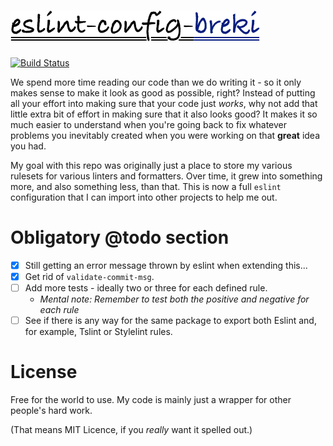 # [![eslint-config-breki](./ecb.png)](https://github.com/BrekiTomasson/breki-eslint-config)

[![Build
Status](https://travis-ci.org/BrekiTomasson/breki-eslint-config.svg?branch=master)](https://travis-ci.org/BrekiTomasson/breki-eslint-config)

We spend more time reading our code than we do writing it - so it only makes
sense to make it look as good as possible, right? Instead of putting all your
effort into making sure that your code just _works_, why not add that little
extra bit of effort in making sure that it also looks good? It makes it so much
easier to understand when you're going back to fix whatever problems you
inevitably created when you were working on that **great** idea you had.

My goal with this repo was originally just a place to store my various rulesets
for various linters and formatters. Over time, it grew into something more,
and also something less, than that. This is now a full `eslint` configuration
that I can import into other projects to help me out.

# Obligatory @todo section

- [x] Still getting an error message thrown by eslint when extending this...
- [x] Get rid of `validate-commit-msg`.
- [ ] Add more tests - ideally two or three for each defined rule.
  - *Mental note: Remember to test both the positive and negative for each rule*
- [ ] See if there is any way for the same package to export both Eslint and,
      for example, Tslint or Stylelint rules.

# License

Free for the world to use. My code is mainly just a wrapper for other people's
hard work.

(That means MIT Licence, if you *really* want it spelled out.)
